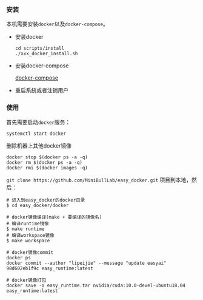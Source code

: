 

### 安装

本机需要安装`docker`以及`docker-compose`。
* 安装docker

    ```
    cd scripts/install
    ./xxx_docker_install.sh
    ```

* 安装docker-compose
    
    [docker-compose](./ubuntu18.04安装docker-compose.md)

* 重启系统或者注销用户


### 使用

首先需要启动`docker`服务：
```shell
systemctl start docker
```

 删除机器上其他docker镜像

```shell
docker stop $(docker ps -a -q)
docker rm $(docker ps -a -q)
docker rmi $(docker images -q)
```

`git clone https://github.com/MiniBullLab/easy_docker.git` 项目到本地，然后：
```shell
# 进入到easy_docker的docker目录
$ cd easy_docker/docker

# docker镜像编译(make + 要编译的镜像名)
# 编译runtime镜像
$ make runtime
# 编译workspace镜像
$ make workspace

# docker镜像commit
docker ps
docker commit --author "lipeijie" --message "update easyai" 98d602eb1f9c easy_runtime:latest

# docker镜像打包
docker save -o easy_runtime.tar nvidia/cuda:10.0-devel-ubuntu18.04 easy_runtime:latest
``` 
